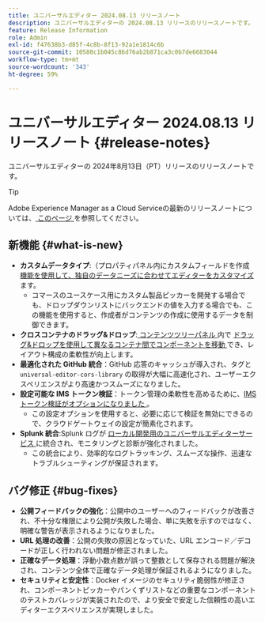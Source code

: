 ```yaml
---
title: ユニバーサルエディター 2024.08.13 リリースノート
description: ユニバーサルエディターの 2024.08.13 リリースのリリースノートです。
feature: Release Information
role: Admin
exl-id: f47638b3-d85f-4c8b-8f13-92a1e1814c6b
source-git-commit: 10580c1b045c86d76ab2b871ca3c0b7de6683044
workflow-type: tm+mt
source-wordcount: '343'
ht-degree: 59%

---
```


# ユニバーサルエディター 2024.08.13 リリースノート {#release-notes}

ユニバーサルエディターの 2024年8月13日（PT）リリースのリリースノートです。

>[!TIP]
>
>Adobe Experience Manager as a Cloud Serviceの最新のリリースノートについては、[ このページ ](/help/release-notes/release-notes-cloud/release-notes-current.md) を参照してください。

## 新機能 {#what-is-new}

* **カスタムデータタイプ**:（プロパティパネル内にカスタムフィールドを作成 [ 機能を使用して、独自のデータニーズに合わせてエディターをカスタマイズ ](https://developer.adobe.com/uix/docs/services/aem-universal-editor/api/item-types-renderers/) ます。
   * コマースのユースケース用にカスタム製品ピッカーを開発する場合でも、ドロップダウンリストにバックエンドの値を入力する場合でも、この機能を使用すると、作成者がコンテンツの作成に使用するデータを制御できます。
* **クロスコンテナのドラッグ&amp;ドロップ**:[ コンテンツツリーパネル ](/help/sites-cloud/authoring/universal-editor/navigation.md#content-tree-mode) 内で [ ドラッグ&amp;ドロップを使用して異なるコンテナ間でコンポーネントを移動 ](/help/sites-cloud/authoring/universal-editor/authoring.md#reordering-components) でき、レイアウト構成の柔軟性が向上します。
* **最適化された GitHub 統合**：GitHub 応答のキャッシュが導入され、タグと `universal-editor-cors-library` の取得が大幅に高速化され、ユーザーエクスペリエンスがより高速かつスムーズになりました。
* **設定可能な IMS トークン検証**：トークン管理の柔軟性を高めるために、[IMS トークン検証がオプションになりました ](/help/implementing/universal-editor/local-dev.md#setting-up-service)。
   * この設定オプションを使用すると、必要に応じて検証を無効にできるので、クラウドゲートウェイの設定が簡素化されます。
* **Splunk 統合**:Splunk ログが [ローカル開発用のユニバーサルエディターサービス ](/help/implementing/universal-editor/local-dev.md#setting-up-service) に統合され、モニタリングと診断が強化されました。
   * この統合により、効率的なログトラッキング、スムーズな操作、迅速なトラブルシューティングが保証されます。

## バグ修正 {#bug-fixes}

* **公開フィードバックの強化**：公開中のユーザーへのフィードバックが改善され、不十分な権限により公開が失敗した場合、単に失敗を示すのではなく、明確な警告が表示されるようになりました。
* **URL 処理の改善**：公開の失敗の原因となっていた、URL エンコード／デコードが正しく行われない問題が修正されました。
* **正確なデータ処理**：浮動小数点数が誤って整数として保存される問題が解決され、コンテンツ全体で正確なデータ処理が保証されるようになりました。
* **セキュリティと安定性**：Docker イメージのセキュリティ脆弱性が修正され、コンポーネントピッカーやパンくずリストなどの重要なコンポーネントのテストカバレッジが実装されたので、より安全で安定した信頼性の高いエディターエクスペリエンスが実現しました。

